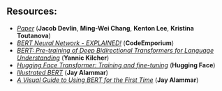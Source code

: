 ## Resources:
* [*Paper*](https://arxiv.org/abs/1810.04805) (**Jacob Devlin**, **Ming-Wei Chang**, **Kenton Lee**, **Kristina Toutanova**)
* [*BERT Neural Network - EXPLAINED!*](https://www.youtube.com/watch?v=xI0HHN5XKDo) (**CodeEmporium**)
* [*BERT: Pre-training of Deep Bidirectional Transformers for Language Understanding*](https://www.youtube.com/watch?v=-9evrZnBorM) (**Yannic Kilcher**)
* [*Hugging Face Transformer: Training and fine-tuning*](https://huggingface.co/transformers/training.html) (**Hugging Face**)
* [*Illustrated BERT*](https://jalammar.github.io/illustrated-bert/) (**Jay Alammar**)
* [*A Visual Guide to Using BERT for the First Time*](https://jalammar.github.io/a-visual-guide-to-using-bert-for-the-first-time/) (**Jay Alammar**)